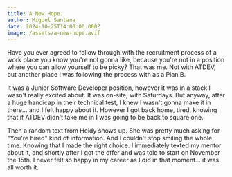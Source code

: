 ```yaml
---
title: A New Hope.
author: Miguel Santana
date: 2024-10-25T14:00:00.000Z
image: /assets/a-new-hope.avif
---
```

Have you ever agreed to follow through with the recruitment process of a work place you know you're not gonna like, because you're not in a position where you can allow yourself to be picky? That was me. Not with ATDEV, but another place I was following the process with as a Plan B.

It was a Junior Software Developer position, however it was in a stack I wasn't really excited about. It was on-site, with Saturdays. But anyway, after a huge handicap in their technical test, I knew I wasn't gonna make it in there... and I felt happy about it. However I got back home, tired, knowing that if ATDEV didn't take me in I was going to be back to square one. 

Then a random text from Heidy shows up. She was pretty much asking for "You're hired" kind of information. And I couldn't stop smiling the whole time. Knowing that I made the right choice. I immediately texted my mentor about it, and shortly after I got the offer and was told to start on November the 15th. I never felt so happy in my career as I did in that moment... it was all worth it.
